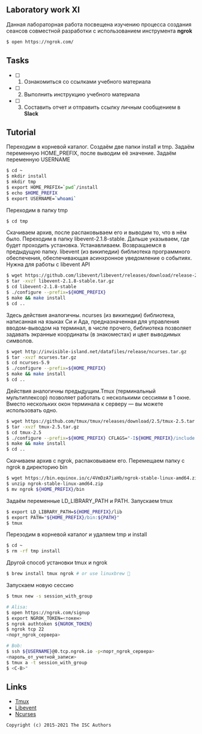 ## Laboratory work XI

Данная лабораторная работа посвещена изучению процесса создания сеансов совместной разработки с использованием инструмента **ngrok**

```sh
$ open https://ngrok.com/
```

## Tasks

- [ ] 1. Ознакомиться со ссылками учебного материала
- [ ] 2. Выполнить инструкцию учебного материала
- [ ] 3. Составить отчет и отправить ссылку личным сообщением в **Slack**

## Tutorial
Переходим в корневой каталог. Создаём две папки install и tmp. Задаём переменную HOME_PREFIX, после выводим её значение. Задаём переменную USERNAME
```sh
$ cd ~
$ mkdir install
$ mkdir tmp
$ export HOME_PREFIX=`pwd`/install
$ echo $HOME_PREFIX
$ export USERNAME=`whoami`
```
Переходим в папку tmp
```sh
$ cd tmp
```
Скачиваем архив, после распаковываем его и выводим то, что в нём было. Переходим в папку libevent-2.1.8-stable. Дальше указываем, где будет проходить установка. Устанавливаем. Возвращаемся в предыдущую папку. libevent (из википедии) библиотека программного обеспечения, обеспечивающая асинхронное уведомление о событиях. Нужна для работы с libevent API
```sh
$ wget https://github.com/libevent/libevent/releases/download/release-2.1.8-stable/libevent-2.1.8-stable.tar.gz
$ tar -xvzf libevent-2.1.8-stable.tar.gz
$ cd libevent-2.1.8-stable
$ ./configure --prefix=${HOME_PREFIX}
$ make && make install
$ cd ..
```
Здесь действия аналогичны. ncurses (из википедии) библиотека, написанная на языках Си и Ада, предназначенная для управления вводом-выводом на терминал, в числе прочего, библиотека позволяет задавать экранные координаты (в знакоместах) и цвет выводимых символов.
```sh
$ wget http://invisible-island.net/datafiles/release/ncurses.tar.gz
$ tar -xvzf ncurses.tar.gz
$ cd ncurses-5.9
$ ./configure --prefix=${HOME_PREFIX}
$ make && make install
$ cd ..
```
Действия аналогичны предыдущим.Tmux (терминальный мультиплексор) позволяет работать с несколькими сессиями в 1 окне. Вместо нескольких окон терминала к серверу — вы можете использовать одно. 

```sh
$ wget https://github.com/tmux/tmux/releases/download/2.5/tmux-2.5.tar.gz
$ tar -xvzf tmux-2.5.tar.gz
$ cd tmux-2.5
$ ./configure --prefix=${HOME_PREFIX} CFLAGS="-I${HOME_PREFIX}/include -I${HOME_PREFIX}/include/ncurses" LDFLAGS="-L${HOME_PREFIX}/lib"
$ make && make install
$ cd ..
```
Скачиваем архив с ngrok, распаковываем его. Перемещаем папку с ngrok в директорию bin
```sh
$ wget https://bin.equinox.io/c/4VmDzA7iaHb/ngrok-stable-linux-amd64.zip
$ unzip ngrok-stable-linux-amd64.zip
$ mv ngrok ${HOME_PREFIX}/bin
```
Задаём переменные LD_LIBRARY_PATH и PATH. Запускаем tmux
```sh
$ export LD_LIBRARY_PATH=${HOME_PREFIX}/lib
$ export PATH="${HOME_PREFIX}/bin:${PATH}"
$ tmux
```
Перезодим в корневой каталог и удаляем tmp и install
```sh
$ cd ~
$ rm -rf tmp install
```
Другой способ установки tmux и ngrok
```sh
$ brew install tmux ngrok # or use linuxbrew 🎉
```
Запускаем новую сессию
```sh
$ tmux new -s session_with_group
```

```sh
# Alisa:
$ open https://ngrok.com/signup
$ export NGROK_TOKEN=<токен>
$ ngrok authtoken ${NGROK_TOKEN}
$ ngrok tcp 22
<порт_ngrok_сервера>
```

```sh
# Bob:
$ ssh ${USERNAME}@0.tcp.ngrok.io -p<порт_ngrok_сервера>
<пароль_от_учетной_записи>
$ tmux a -t session_with_group
$ <C-B>"
```

## Links

- [Tmux](https://raw.githubusercontent.com/tmux/tmux/master/README)
- [Libevent](http://libevent.org)
- [Ncurses](http://invisible-island.net/ncurses/)

```
Copyright (c) 2015-2021 The ISC Authors
```
